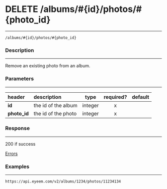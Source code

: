 # DELETE /albums/#{id}/photos/#{photo_id} 
***
`/albums/#{id}/photos/#{photo_id} `

### Description
***
Remove an existing photo from an album.

### Parameters
***

|header| description| type |required? |default|
|:---------|:--------------|:----------:|:------------:|:------------:|
|**id**| the id of the album|integer|x||
|**photo_id**| the id of the photo|integer|x||

### Response
***


200 if success

[Errors](../../resources/errors.md#files)

### Examples
***

`https://api.eyeem.com/v2/albums/1234/photos/11234134`






 